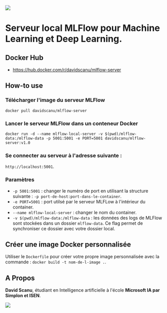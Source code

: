 <img src="https://uploads-ssl.webflow.com/6108e07db6795265f203a636/61f90cbb8c06383f8944720e_ML%20Flow.png" >

# Serveur local MLFlow pour Machine Learning et Deep Learning.

## Docker Hub 

- <a href="https://hub.docker.com/r/davidscanu/mlflow-server" target="_BLANK">https://hub.docker.com/r/davidscanu/mlflow-server</a>

## How-to use

### Télécharger l'image du serveur MLFlow 

`docker pull davidscanu/mlflow-server`

### Lancer le serveur MLFlow dans un conteneur Docker 

`docker run -d --name mlflow-local-server -v $(pwd)/mlflow-data:/mlflow-data -p 5001:5001 -e PORT=5001 davidscanu/mlflow-server:v1.0`

### Se connecter au serveur à l'adresse suivante :
`http://localhost:5001`.

### Paramètres

- `-p 5001:5001` : changer le numéro de port en utilisant la structure suivante : `-p port-de-host:port-dans-le-container`.
- `-e PORT=5001` : port utilsé par le serveur MLFLow à l'intérieur du container.
- `--name mlflow-local-server` : changer le nom du container.
- `-v $(pwd)/mlflow-data:/mlflow-data` : les données des logs de MLFlow sont stockées dans un dossier `mlflow-data`. Ce flag permet de synchroniser ce dossier avec votre dossier local. 

## Créer une image Docker personnalisée

Utiliser le `Dockerfile` pour créer votre propre image personnalisée avec la commande :
`docker build -t nom-de-l-image .`.

## A Propos

**David Scanu**, étudiant en Intelligence artificielle à l'école **Microsoft IA par Simplon et ISEN**.

<a href="https://www.linkedin.com/in/davidscanu14/"><img src="https://img.shields.io/badge/LinkedIn-0077B5?style=for-the-badge&logo=linkedin&logoColor=white" ></a>
